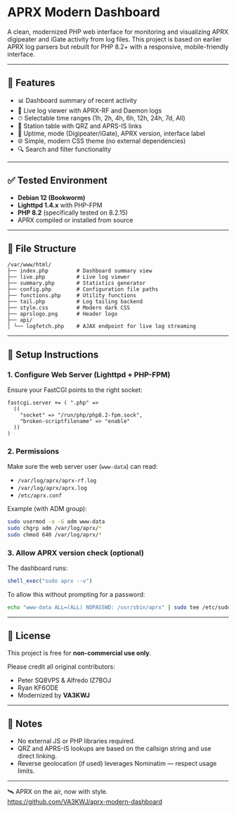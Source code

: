 # APRX Modern Dashboard

A clean, modernized PHP web interface for monitoring and visualizing APRX digipeater and iGate activity from log files. This project is based on earlier APRX log parsers but rebuilt for PHP 8.2+ with a responsive, mobile-friendly interface.

---

## 🚀 Features

- 📊 Dashboard summary of recent activity
- 📡 Live log viewer with APRX-RF and Daemon logs
- ⏱ Selectable time ranges (1h, 2h, 4h, 6h, 12h, 24h, 7d, All)
- 🧭 Station table with QRZ and APRS-IS links
- 🧠 Uptime, mode (Digipeater/iGate), APRX version, interface label
- 🌐 Simple, modern CSS theme (no external dependencies)
- 🔍 Search and filter functionality

---

## ✅ Tested Environment

- **Debian 12 (Bookworm)**
- **Lighttpd 1.4.x** with PHP-FPM
- **PHP 8.2** (specifically tested on 8.2.15)
- APRX compiled or installed from source

---

## 📂 File Structure

```
/var/www/html/
├── index.php         # Dashboard summary view
├── live.php          # Live log viewer
├── summary.php       # Statistics generator
├── config.php        # Configuration file paths
├── functions.php     # Utility functions
├── tail.php          # Log tailing backend
├── style.css         # Modern dark CSS
├── aprslogo.png      # Header logo
├── api/
│ └── logfetch.php    # AJAX endpoint for live log streaming
```

---

## 🔧 Setup Instructions

### 1. Configure Web Server (Lighttpd + PHP-FPM)
Ensure your FastCGI points to the right socket:
```lighttpd
fastcgi.server += ( ".php" =>
  ((
    "socket" => "/run/php/php8.2-fpm.sock",
    "broken-scriptfilename" => "enable"
  ))
)
```

### 2. Permissions
Make sure the web server user (`www-data`) can read:

- `/var/log/aprx/aprx-rf.log`
- `/var/log/aprx/aprx.log`
- `/etc/aprx.conf`

Example (with ADM group):
```bash
sudo usermod -a -G adm www-data
sudo chgrp adm /var/log/aprx/*
sudo chmod 640 /var/log/aprx/*
```

### 3. Allow APRX version check (optional)
The dashboard runs:
```php
shell_exec("sudo aprx --v")
```
To allow this without prompting for a password:
```bash
echo "www-data ALL=(ALL) NOPASSWD: /usr/sbin/aprx" | sudo tee /etc/sudoers.d/aprx-dashboard
```

---

## 📜 License

This project is free for **non-commercial use only**.

Please credit all original contributors:

- Peter SQ8VPS & Alfredo IZ7BOJ
- Ryan KF6ODE
- Modernized by **VA3KWJ**

---

## 📎 Notes

- No external JS or PHP libraries required.
- QRZ and APRS-IS lookups are based on the callsign string and use direct linking.
- Reverse geolocation (if used) leverages Nominatim — respect usage limits.

---

🛰 APRX on the air, now with style.  
https://github.com/VA3KWJ/aprx-modern-dashboard

